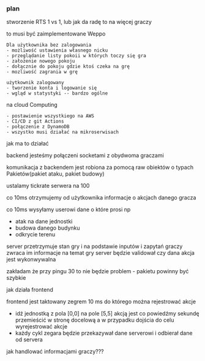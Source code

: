 ### plan
stworzenie RTS 1 vs 1, lub jak da radę to na więcej graczy

to musi być zaimplementowane Weppo

    Dla użytkownika bez zalogowania
    - możliwość ustawienia własnego nicku
    - przeglądanie listy pokoii w których toczy się gra
    - założenie nowego pokoju
    - dołącznie do pokoju gdzie ktoś czeka na grę
    - mozliwość zagrania w grę
    
    użytkownik zalogowany
    - tworzenie konta i logowanie się
    - wgląd w statystyki -- bardzo ogólne

na cloud Computing

    - postawienie wszystkiego na AWS
    - CI/CD z git Actions
    - połączenie z DynamoDB
    - wszystko musi działać na mikroserwisach


jak ma to działać

backend
jesteśmy połączeni socketami z obydwoma graczami

komunikacja z backendem jest robiona za pomocą raw obiektów o typach Pakietów(pakiet ataku, pakiet budowy)


ustalamy tickrate serwera na 100

co 10ms otrzymujemy od użytkownika informacje o akcjach danego gracza

co 10ms wysyłamy userowi dane o które prosi np
 - atak na dane jednostki
 - budowa danego budynku
 - odkrycie terenu

server przetrzymuje stan gry i na podstawie inputów i zapytań graczy zwraca im informacje na temat gry
server będzie validował czy dana akcja jest wykonwywalna



zakładam że przy pingu 30 to nie będzie problem - pakietu powinny być szybkie

jak działa frontend

frontend jest taktowany zegrem 10 ms do którego można rejestrować akcje
 - idź jednostką z pola \[0,0] na pole \[5,5] akcją jest co powiedźmy sekundę przemieścić w stronę docelową a w przypadku dojścia do celu wyrejestrować akcje
 - każdy cykl zegara będzie przekazywał dane serverowi i odbierał dane od servera

jak handlować informacjami graczy??? 